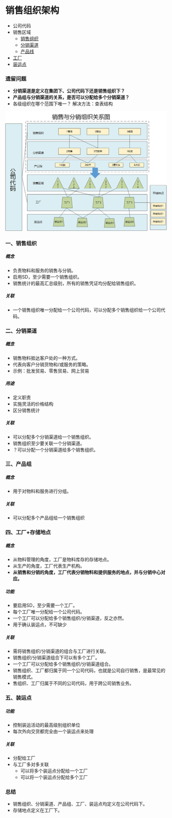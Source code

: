 # 销售组织架构 

* 公司代码
* 销售区域
    * [销售组织](#xszz)
    * [分销渠道](#fxqd)
    * [产品线](#cpz)
* [工厂](#gc)
* [装运点](#zyd)

### 遗留问题
* **分销渠道是定义在集团下、公司代码下还是销售组织下？**
* **产品组与分销渠道的关系，是否可以分配给多个分销渠道？**
* 各级组织在哪个范围下唯一？
解决方法：查表结构

![销售区域关系图](/images/组织架构/销售区域关系.png "销售区域关系")

### 一、<a name="xszz"/>销售组织
##### 概念
* 负责物料和服务的销售与分销。
* 启用SD，至少需要一个销售组织。
* 销售统计的最高汇总级别，所有的销售凭证均分配给销售组织。
##### 关联
* 一个销售组织唯一分配给一个公司代码，可以分配多个销售组织给一个公司代码。
### <a name="fxqd"/>二、分销渠道
##### 概念
* 销售物料抵达客户处的一种方式。
* 代表向客户分销货物和/或服务的策略。
* 示例：批发贸易、零售贸易、网上贸易

##### 用途
* 定义职责
* 实施灵活的价格结构
* 区分销售统计

##### 关联
* 可以分配多个分销渠道给一个销售组织。
* 销售组织至少要关联一个分销渠道。
* ？可以分配一个分销渠道给多个销售组织。

### <a name="cpz"/>三、产品组
##### 概念
* 用于对物料和服务进行分组。

##### 关联
* 可以分配多个产品组给一个销售组织

### <a name="gc"/>四、工厂+存储地点

##### 概念
* 从物料管理的角度，工厂是物料库存的存储地点。
* 从生产的角度，工厂代表生产机构。
* __从销售和分销的角度，工厂代表分销物料和提供服务的地点，并与分销中心对应。__
##### 功能
* 要启用SD，至少需要一个工厂。
* 每个工厂唯一分配给一个公司代码。
* 一个工厂可以分配给多个销售组织/分销渠道，反之亦然。
* 用于确认装运点，不可缺少

##### 关联
* 需将销售组织/分销渠道的组合与工厂进行关联。
* 销售组织/分销渠道组合下可以有多个工厂。
* 一个工厂可以分配给多个销售组织/分销渠道组合。
* 销售组织、工厂都归属于同一个公司代码，也就是公司自行销售，是最常见的销售模式。
* 售组织、工厂归属于不同的公司代码，用于跨公司销售业务。
### <a name="zyd"/>五、装运点
##### 功能
* 控制装运活动的最高级别组织单位
* 每次外向交货都完全由一个装运点来处理

##### 关联
* 分配给工厂
* 与工厂多对多关联
    * 可以将多个装运点分配给一个工厂
    * 可以将一个装运点分配给多个工厂


### 总结
* 销售组织、分销渠道、产品组、工厂、装运点均定义在公司代码下。
* 存储地点定义在工厂下。

